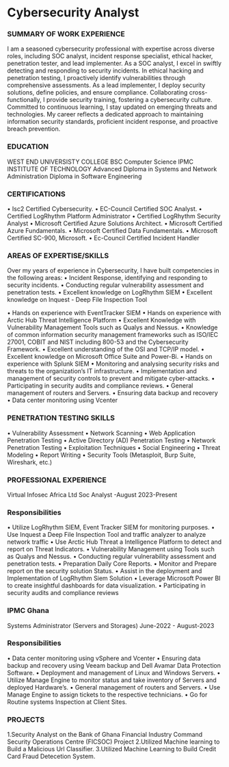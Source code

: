 # Cybersecurity Analyst

###  SUMMARY OF WORK EXPERIENCE
I am a seasoned cybersecurity professional with expertise across diverse roles, including SOC
analyst, incident response specialist, ethical hacker, penetration tester, and lead implementer. As a
SOC analyst, I excel in swiftly detecting and responding to security incidents. In ethical hacking and
penetration testing, I proactively identify vulnerabilities through comprehensive assessments. As a
lead implementer, I deploy security solutions, define policies, and ensure compliance. Collaborating
cross-functionally, I provide security training, fostering a cybersecurity culture. Committed to
continuous learning, I stay updated on emerging threats and technologies. My career reflects a
dedicated approach to maintaining information security standards, proficient incident response, and
proactive breach prevention.

###  EDUCATION
WEST END UNIVERSISTY COLLEGE
BSC Computer Science
IPMC INSTITUTE OF TECHNOLOGY
Advanced Diploma in Systems and Network Administration
Diploma in Software Engineering

###  CERTIFICATIONS
• Isc2 Certified Cybersecurity.
• EC-Council Certified SOC Analyst.
• Certified LogRhythm Platform Administrator
• Certified LogRhythm Security Analyst
• Microsoft Certified Azure Solutions Architect.
• Microsoft Certified Azure Fundamentals.
• Microsoft Certified Data Fundamentals.
• Microsoft Certified SC-900, Microsoft.
•	Ec-Council Certified Incident Handler

### AREAS OF EXPERTISE/SKILLS
Over my years of experience in Cybersecurity, I have built competencies in the following areas: •
Incident Response, identifying and responding to security incidents.
• Conducting regular vulnerability assessment and penetration tests.
• Excellent knowledge on LogRhythm SIEM
• Excellent knowledge on Inquest - Deep File Inspection Tool

• Hands on experience with EventTracker SIEM
• Hands on experience with Arctic Hub Threat Intelligence Platform
• Excellent Knowledge with Vulnerability Management Tools such as Qualys and Nessus.
• Knowledge of common information security management frameworks such as ISO/IEC
27001, COBIT and NIST including 800-53 and the Cybersecurity Framework.
• Excellent understanding of the OSI and TCP/IP model.
• Excellent knowledge on Microsoft Office Suite and Power-Bi.
• Hands on experience with Splunk SIEM
• Monitoring and analysing security risks and threats to the organization’s IT infrastructure.
• Implementation and management of security controls to prevent and mitigate cyber-attacks.
• Participating in security audits and compliance reviews.
• General management of routers and Servers.
• Ensuring data backup and recovery
• Data center monitoring using Vcenter

### PENETRATION TESTING SKILLS
• Vulnerability Assessment
• Network Scanning
• Web Application Penetration Testing
• Active Directory (AD) Penetration Testing
• Network Penetration Testing
• Exploitation Techniques
• Social Engineering
• Threat Modeling
• Report Writing
• Security Tools (Metasploit, Burp Suite, Wireshark, etc.)

### PROFESSIONAL EXPERIENCE
Virtual Infosec Africa Ltd
Soc Analyst -August 2023-Present

### Responsibilities

• Utilize LogRhythm SIEM, Event Tracker SIEM for monitoring purposes.
• Use Inquest a Deep File Inspection Tool and traffic analyzer to analyze network traffic
• Use Arctic Hub Threat a Intelligence Platform to detect and report on Threat Indicators.
• Vulnerability Management using Tools such as Qualys and Nessus.
• Conducting regular vulnerability assessment and penetration tests.
• Preparation Daily Core Reports.
• Monitor and Prepare report on the security solution Status.
• Assist in the deployment and Implementation of LogRhythm Siem Solution
• Leverage Microsoft Power BI to create insightful dashboards for data visualization.
• Participating in security audits and compliance reviews

### IPMC Ghana
Systems Administrator (Servers and Storages) June-2022 - August-2023

### Responsibilities
• Data center monitoring using vSphere and Vcenter
• Ensuring data backup and recovery using Veeam backup and Dell Avamar Data Protection
Software.
• Deployment and management of Linux and Windows Servers.
• Utilize Manage Engine to monitor status and take inventory of Servers and deployed
Hardware’s.
• General management of routers and Servers.
• Use Manage Engine to assign tickets to the respective technicians.
• Go for Routine systems Inspection at Client Sites.

### PROJECTS
1.Security Analyst on the Bank of Ghana  Financial Industry Command Security Operations Centre (FICSOC) Project 
2.Utilized Machine learning to Build a Malicious Url Classifier.
3.Utilized Machine Learning to Build Credit Card Fraud Detecetion System.
